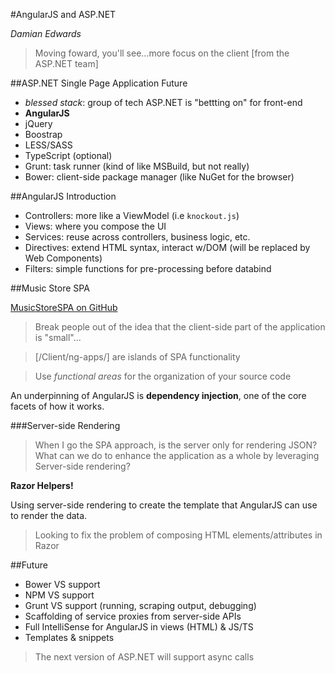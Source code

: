 #AngularJS and ASP.NET

*Damian Edwards*

> Moving foward, you'll see...more focus on the client [from the ASP.NET team]

##ASP.NET Single Page Application Future

  - *blessed stack*: group of tech ASP.NET is "bettting on" for front-end
  - **AngularJS**
  - jQuery
  - Boostrap
  - LESS/SASS
  - TypeScript (optional)
  - Grunt: task runner (kind of like MSBuild, but not really)
  - Bower: client-side package manager (like NuGet for the browser)
  
##AngularJS Introduction

  - Controllers: more like a ViewModel (i.e `knockout.js`)
  - Views: where you compose the UI
  - Services: reuse across controllers, business logic, etc.
  - Directives: extend HTML syntax, interact w/DOM (will be replaced by Web Components)
  - Filters: simple functions for pre-processing before databind
  
##Music Store SPA

[MusicStoreSPA on GitHub](https://github.com/aspnet/MusicStore/tree/master/src/MvcMusicStore.Spa)

> Break people out of the idea that the client-side part of the application is "small"...

> [/Client/ng-apps/] are islands of SPA functionality

> Use *functional areas* for the organization of your source code

An underpinning of AngularJS is **dependency injection**, one of the core facets of how it works.

###Server-side Rendering

> When I go the SPA approach, is the server only for rendering JSON?
> What can we do to enhance the application as a whole by leveraging Server-side rendering?

**Razor Helpers!**

Using server-side rendering to create the template that AngularJS can use to render the data.

> Looking to fix the problem of composing HTML elements/attributes in Razor

##Future

  - Bower VS support
  - NPM VS support
  - Grunt VS support (running, scraping output, debugging)
  - Scaffolding of service proxies from server-side APIs
  - Full IntelliSense for AngularJS in views (HTML) & JS/TS
  - Templates & snippets

> The next version of ASP.NET will support async calls

